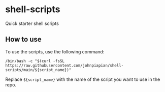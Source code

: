# shell-scripts
Quick starter shell scripts


## How to use
To use the scripts, use the following command:

```/bin/bash -c "$(curl -fsSL https://raw.githubusercontent.com/johnpiapian/shell-scripts/main/${script_name})"```

Replace `${script_name}` with the name of the script you want to use in the repo.